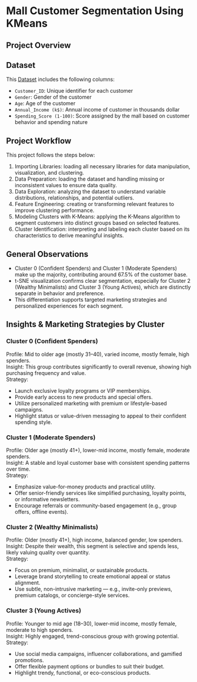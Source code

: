 # Mall Customer Segmentation Using KMeans

## **Project Overview**


## Dataset
This <a href="https://github.com/adlathifa/Customer_Segmentation_Analysis/blob/main/KMeans/Mall_Customers.csv">Dataset</a> includes the following columns:
- `Customer_ID`: Unique identifier for each customer
- `Gender`: Gender of the customer
- `Age`: Age of the customer
- `Annual_Income (k$)`: Annual income of customer in thousands dollar
- `Spending_Score (1-100)`: Score assigned by the mall based on customer behavior and spending nature

## Project Workflow

This project follows the steps below:
1. Importing Libraries: loading all necessary libraries for data manipulation, visualization, and clustering.
2. Data Preparation: loading the dataset and handling missing or inconsistent values to ensure data quality.
3. Data Exploration: analyzing the dataset to understand variable distributions, relationships, and potential outliers.
4. Feature Engineering: creating or transforming relevant features to improve clustering performance.
5. Modeling Clusters with K-Means: applying the K-Means algorithm to segment customers into distinct groups based on selected features.
6. Cluster Identification: interpreting and labeling each cluster based on its characteristics to derive meaningful insights.

## General Observations

* Cluster 0 (Confident Spenders) and Cluster 1 (Moderate Spenders) make up the majority, contributing around 67.5% of the customer base.
* t-SNE visualization confirms clear segmentation, especially for Cluster 2 (Wealthy Minimalists) and Cluster 3 (Young Actives), which are distinctly separate in behavior and preference.
* This differentiation supports targeted marketing strategies and personalized experiences for each segment.

## Insights & Marketing Strategies by Cluster
### Cluster 0 (Confident Spenders)
Profile: Mid to older age (mostly 31–40), varied income, mostly female, high spenders. <br>
Insight: This group contributes significantly to overall revenue, showing high purchasing frequency and value. <br>
Strategy:
  * Launch exclusive loyalty programs or VIP memberships.
  * Provide early access to new products and special offers.
  * Utilize personalized marketing with premium or lifestyle-based campaigns.
  * Highlight status or value-driven messaging to appeal to their confident spending style.

### Cluster 1 (Moderate Spenders)
Profile: Older age (mostly 41+), lower-mid income, mostly female, moderate spenders. <br>
Insight: A stable and loyal customer base with consistent spending patterns over time. <br>
Strategy:
  * Emphasize value-for-money products and practical utility.
  * Offer senior-friendly services like simplified purchasing, loyalty points, or informative newsletters.
  * Encourage referrals or community-based engagement (e.g., group offers, offline events).

### Cluster 2  (Wealthy Minimalists)
Profile: Older (mostly 41+), high income, balanced gender, low spenders. <br>
Insight: Despite their wealth, this segment is selective and spends less, likely valuing quality over quantity. <br>
Strategy:
  * Focus on premium, minimalist, or sustainable products.
  * Leverage brand storytelling to create emotional appeal or status alignment.
  * Use subtle, non-intrusive marketing — e.g., invite-only previews, premium catalogs, or concierge-style services.

### Cluster 3 (Young Actives)
Profile: Younger to mid age (18–30), lower-mid income, mostly female, moderate to high spenders. <br>
Insight: Highly engaged, trend-conscious group with growing potential. <br>
Strategy:
  * Use social media campaigns, influencer collaborations, and gamified promotions.
  * Offer flexible payment options or bundles to suit their budget.
  * Highlight trendy, functional, or eco-conscious products.



